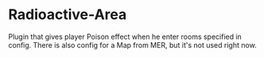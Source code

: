 # Radioactive-Area
Plugin that gives player Poison effect when he enter rooms specified in config.
There is also config for a Map from MER, but it's not used right now.
